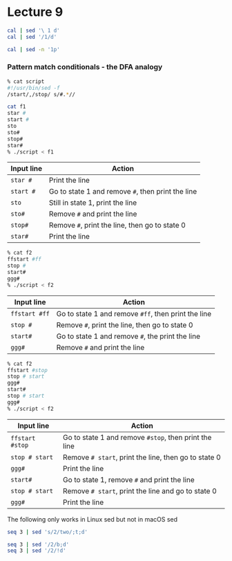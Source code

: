 # Lecture 9

```sh
cal | sed '\ 1 d'
cal | sed '/1/d'
```

```sh
cal | sed -n '1p'
```

### Pattern match conditionals - the DFA analogy
```sh
% cat script
#!/usr/bin/sed -f
/start/,/stop/ s/#.*//
```
```sh
cat f1
star #
start #
sto
sto#
stop#
star#
% ./script < f1
```

| Input line | Action                                            |
|------------|---------------------------------------------------|
| `star #`   | Print the line                                    |
| `start #`  | Go to state 1 and remove `#`, then print the line |
| `sto`      | Still in state 1, print the line                  |
| `sto#`     | Remove `#` and print the line                     |
| `stop#`    | Remove `#`, print the line, then go to state 0    |
| `star#`    | Print the line                                    |

```sh
% cat f2
ffstart #ff
stop #
start#
ggg#
% ./script < f2
```
| Input line    | Action                                              |
|---------------|-----------------------------------------------------|
| `ffstart #ff` | Go to state 1 and remove `#ff`, then print the line |
| `stop #`      | Remove `#`, print the line, then go to state 0      |
| `start#`      | Go to state 1 and remove `#`, the print the line    |
| `ggg#`        | Remove `#` and print the line                       |

```sh
% cat f2
ffstart #stop
stop # start
ggg#
start#
stop # start
ggg#
% ./script < f2
```
| Input line      | Action                                                |
|-----------------|-------------------------------------------------------|
| `ffstart #stop` | Go to state 1 and remove `#stop`, then print the line |
| `stop # start`  | Remove `# start`, print the line, then go to state 0  |
| `ggg#`          | Print the line                                        |
| `start#`        | Go to state 1, remove `#` and print the line          |
| `stop # start`  | Remove `# start`, print the line and go to state 0    |
| `ggg#`          | Print the line                                        |

The following only works in Linux sed but not in macOS sed

```sh
seq 3 | sed 's/2/two/;t;d'
```

```sh
seq 3 | sed '/2/b;d'
seq 3 | sed '/2/!d'
```


